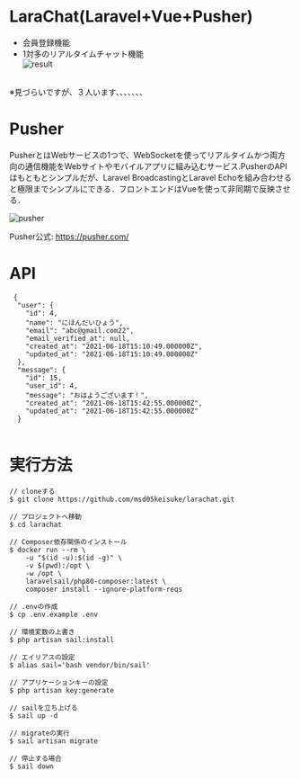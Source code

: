 # LaraChat(Laravel+Vue+Pusher)
- 会員登録機能
- 1対多のリアルタイムチャット機能<br>
![result](https://user-images.githubusercontent.com/75054606/122583427-2c2fcf00-d094-11eb-8c28-2dd9e332fbc5.gif)
<br>
※見づらいですが、３人います、、、、、、、


# Pusher
PusherとはWebサービスの1つで、WebSocketを使ってリアルタイムかつ両方向の通信機能をWebサイトやモバイルアプリに組み込むサービス.PusherのAPIはもともとシンプルだが、Laravel BroadcastingとLaravel Echoを組み合わせると極限までシンプルにできる．フロントエンドはVueを使って非同期で反映させる．

![pusher](https://user-images.githubusercontent.com/75054606/122578034-71e99900-d08e-11eb-99f8-74d4e0741573.png)

Pusher公式: https://pusher.com/

# API

```
 {
  "user": {
    "id": 4,
    "name": "にほんだいひょう",
    "email": "abc@gmail.com22",
    "email_verified_at": null,
    "created_at": "2021-06-18T15:10:49.000000Z",
    "updated_at": "2021-06-18T15:10:49.000000Z"
  },
  "message": {
    "id": 15,
    "user_id": 4,
    "message": "おはようございます！",
    "created_at": "2021-06-18T15:42:55.000000Z",
    "updated_at": "2021-06-18T15:42:55.000000Z"
  }


```


# 実行方法

```
// cloneする
$ git clone https://github.com/msd05keisuke/larachat.git

// プロジェクトへ移動
$ cd larachat

// Composer依存関係のインストール
$ docker run --rm \
    -u "$(id -u):$(id -g)" \
    -v $(pwd):/opt \
    -w /opt \
    laravelsail/php80-composer:latest \
    composer install --ignore-platform-reqs
 
// .envの作成
$ cp .env.example .env

// 環境変数の上書き
$ php artisan sail:install

// エイリアスの設定
$ alias sail='bash vendor/bin/sail'

// アプリケーションキーの設定
$ php artisan key:generate

// sailを立ち上げる
$ sail up -d

// migrateの実行
$ sail artisan migrate

// 停止する場合
$ sail down

```

